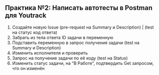## Практика №2: Написать автотесты в Postman для Youtrack

1. Создайте новую Issue (pre-request на Summary и Description) | (test на статус код ответа)
2. Забрать из тела ответа ID задачи в переменную 
3. Подставить переменную в запрос получения задачи (test на Summary и Description)
4. Изменить исполнителя и проверить
5. Запрос на получение задачи по её коду (test на Status)
6. Изменить статус задачи, на “В Работе”, подтвердить Get запросом, что он изменён
